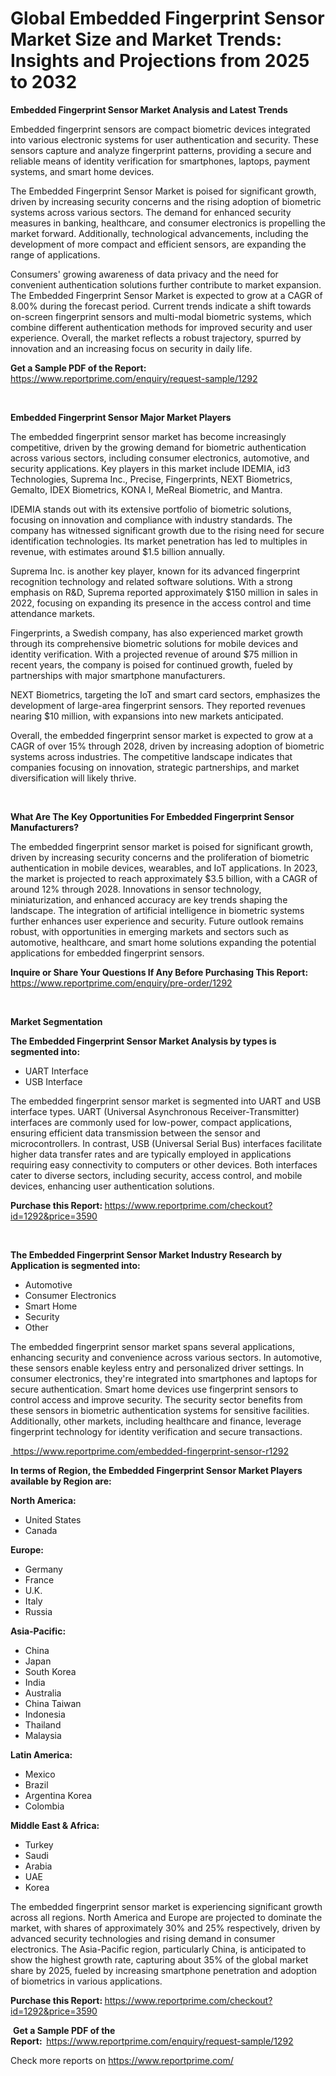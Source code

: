 <p><h1>Global Embedded Fingerprint Sensor Market Size and Market Trends: Insights and Projections from 2025 to 2032</h1></p><p><strong>Embedded Fingerprint Sensor Market Analysis and Latest Trends</strong></p>
<p><p>Embedded fingerprint sensors are compact biometric devices integrated into various electronic systems for user authentication and security. These sensors capture and analyze fingerprint patterns, providing a secure and reliable means of identity verification for smartphones, laptops, payment systems, and smart home devices.</p><p>The Embedded Fingerprint Sensor Market is poised for significant growth, driven by increasing security concerns and the rising adoption of biometric systems across various sectors. The demand for enhanced security measures in banking, healthcare, and consumer electronics is propelling the market forward. Additionally, technological advancements, including the development of more compact and efficient sensors, are expanding the range of applications.</p><p>Consumers' growing awareness of data privacy and the need for convenient authentication solutions further contribute to market expansion. The Embedded Fingerprint Sensor Market is expected to grow at a CAGR of 8.00% during the forecast period. Current trends indicate a shift towards on-screen fingerprint sensors and multi-modal biometric systems, which combine different authentication methods for improved security and user experience. Overall, the market reflects a robust trajectory, spurred by innovation and an increasing focus on security in daily life.</p></p>
<p><strong>Get a Sample PDF of the Report:&nbsp;</strong> <a href="https://www.reportprime.com/enquiry/request-sample/1292?utm_campaign=3026&utm_medium=2&utm_source=Github&utm_content=ia&utm_term=18032025&utm_id=embedded-fingerprint-sensor">https://www.reportprime.com/enquiry/request-sample/1292</a></p>
<p>&nbsp;</p>
<p><strong>Embedded Fingerprint Sensor Major Market Players</strong></p>
<p><p>The embedded fingerprint sensor market has become increasingly competitive, driven by the growing demand for biometric authentication across various sectors, including consumer electronics, automotive, and security applications. Key players in this market include IDEMIA, id3 Technologies, Suprema Inc., Precise, Fingerprints, NEXT Biometrics, Gemalto, IDEX Biometrics, KONA I, MeReal Biometric, and Mantra.</p><p>IDEMIA stands out with its extensive portfolio of biometric solutions, focusing on innovation and compliance with industry standards. The company has witnessed significant growth due to the rising need for secure identification technologies. Its market penetration has led to multiples in revenue, with estimates around $1.5 billion annually.</p><p>Suprema Inc. is another key player, known for its advanced fingerprint recognition technology and related software solutions. With a strong emphasis on R&D, Suprema reported approximately $150 million in sales in 2022, focusing on expanding its presence in the access control and time attendance markets.</p><p>Fingerprints, a Swedish company, has also experienced market growth through its comprehensive biometric solutions for mobile devices and identity verification. With a projected revenue of around $75 million in recent years, the company is poised for continued growth, fueled by partnerships with major smartphone manufacturers.</p><p>NEXT Biometrics, targeting the IoT and smart card sectors, emphasizes the development of large-area fingerprint sensors. They reported revenues nearing $10 million, with expansions into new markets anticipated.</p><p>Overall, the embedded fingerprint sensor market is expected to grow at a CAGR of over 15% through 2028, driven by increasing adoption of biometric systems across industries. The competitive landscape indicates that companies focusing on innovation, strategic partnerships, and market diversification will likely thrive.</p></p>
<p>&nbsp;</p>
<p><strong>What Are The Key Opportunities For Embedded Fingerprint Sensor Manufacturers?</strong></p>
<p><p>The embedded fingerprint sensor market is poised for significant growth, driven by increasing security concerns and the proliferation of biometric authentication in mobile devices, wearables, and IoT applications. In 2023, the market is projected to reach approximately $3.5 billion, with a CAGR of around 12% through 2028. Innovations in sensor technology, miniaturization, and enhanced accuracy are key trends shaping the landscape. The integration of artificial intelligence in biometric systems further enhances user experience and security. Future outlook remains robust, with opportunities in emerging markets and sectors such as automotive, healthcare, and smart home solutions expanding the potential applications for embedded fingerprint sensors.</p></p>
<p><strong>Inquire or Share Your Questions If Any Before Purchasing This Report:</strong> <a href="https://www.reportprime.com/enquiry/pre-order/1292?utm_campaign=3026&utm_medium=2&utm_source=Github&utm_content=ia&utm_term=18032025&utm_id=embedded-fingerprint-sensor">https://www.reportprime.com/enquiry/pre-order/1292</a></p>
<p>&nbsp;</p>
<p><strong>Market Segmentation</strong></p>
<p><strong>The Embedded Fingerprint Sensor Market Analysis by types is segmented into:</strong></p>
<p><ul><li>UART Interface</li><li>USB Interface</li></ul></p>
<p><p>The embedded fingerprint sensor market is segmented into UART and USB interface types. UART (Universal Asynchronous Receiver-Transmitter) interfaces are commonly used for low-power, compact applications, ensuring efficient data transmission between the sensor and microcontrollers. In contrast, USB (Universal Serial Bus) interfaces facilitate higher data transfer rates and are typically employed in applications requiring easy connectivity to computers or other devices. Both interfaces cater to diverse sectors, including security, access control, and mobile devices, enhancing user authentication solutions.</p></p>
<p><strong>Purchase this Report:&nbsp;</strong><a href="https://www.reportprime.com/checkout?id=1292&price=3590&utm_campaign=3026&utm_medium=2&utm_source=Github&utm_content=ia&utm_term=18032025&utm_id=embedded-fingerprint-sensor">https://www.reportprime.com/checkout?id=1292&price=3590</a></p>
<p>&nbsp;</p>
<p><strong>The Embedded Fingerprint Sensor Market Industry Research by Application is segmented into:</strong></p>
<p><ul><li>Automotive</li><li>Consumer Electronics</li><li>Smart Home</li><li>Security</li><li>Other</li></ul></p>
<p><p>The embedded fingerprint sensor market spans several applications, enhancing security and convenience across various sectors. In automotive, these sensors enable keyless entry and personalized driver settings. In consumer electronics, they're integrated into smartphones and laptops for secure authentication. Smart home devices use fingerprint sensors to control access and improve security. The security sector benefits from these sensors in biometric authentication systems for sensitive facilities. Additionally, other markets, including healthcare and finance, leverage fingerprint technology for identity verification and secure transactions.</p></p>
<p><a href="https://www.reportprime.com/embedded-fingerprint-sensor-r1292?utm_campaign=3026&utm_medium=2&utm_source=Github&utm_content=ia&utm_term=18032025&utm_id=embedded-fingerprint-sensor">&nbsp;https://www.reportprime.com/embedded-fingerprint-sensor-r1292</a></p>
<p><strong>In terms of Region, the Embedded Fingerprint Sensor Market Players available by Region are:</strong></p>
<p>
    <p> <strong> North America: </strong>
        <ul>
            <li>United States</li>
            <li>Canada</li>
        </ul>
        </p> 
    <p> <strong> Europe: </strong>
        <ul>
            <li>Germany</li>
            <li>France</li>
            <li>U.K.</li>
            <li>Italy</li>
            <li>Russia</li>
        </ul>
        </p> 
    <p> <strong> Asia-Pacific: </strong>
        <ul>
            <li>China</li>
            <li>Japan</li>
            <li>South Korea</li>
            <li>India</li>
            <li>Australia</li>
            <li>China Taiwan</li>
            <li>Indonesia</li>
            <li>Thailand</li>
            <li>Malaysia</li>
        </ul>
        </p> 
    <p> <strong> Latin America: </strong>
        <ul>
            <li>Mexico</li>
            <li>Brazil</li>
            <li>Argentina Korea</li>
            <li>Colombia</li>
        </ul>
        </p> 
    <p> <strong> Middle East & Africa: </strong>
        <ul>
            <li>Turkey</li>
            <li>Saudi</li>
            <li>Arabia</li>
            <li>UAE</li>
            <li>Korea</li>
        </ul>
    </p>
    </p>
<p><p>The embedded fingerprint sensor market is experiencing significant growth across all regions. North America and Europe are projected to dominate the market, with shares of approximately 30% and 25% respectively, driven by advanced security technologies and rising demand in consumer electronics. The Asia-Pacific region, particularly China, is anticipated to show the highest growth rate, capturing about 35% of the global market share by 2025, fueled by increasing smartphone penetration and adoption of biometrics in various applications.</p></p>
<p><strong>Purchase this Report: </strong><a href="https://www.reportprime.com/checkout?id=1292&price=3590&utm_campaign=3026&utm_medium=2&utm_source=Github&utm_content=ia&utm_term=18032025&utm_id=embedded-fingerprint-sensor">https://www.reportprime.com/checkout?id=1292&price=3590</a></p>
<p>&nbsp;<strong>Get a Sample PDF of the Report:&nbsp;&nbsp;</strong><a href="https://www.reportprime.com/enquiry/request-sample/1292?utm_campaign=3026&utm_medium=2&utm_source=Github&utm_content=ia&utm_term=18032025&utm_id=embedded-fingerprint-sensor">https://www.reportprime.com/enquiry/request-sample/1292</a></p>
<p><strong></strong></p>
<p>Check more reports on <a href="https://www.reportprime.com/?utm_campaign=3026&utm_medium=2&utm_source=Github&utm_content=ia&utm_term=18032025&utm_id=embedded-fingerprint-sensor">https://www.reportprime.com/</a></p>